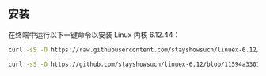 
## 安装
在终端中运行以下一键命令以安装 Linux 内核 6.12.44：

```bash
curl -sS -O https://raw.githubusercontent.com/stayshowsuch/linuex-6.12/f52b4cadd900779994fb3062c10d1699c88799e4/install_kernel_6.12.sh && chmod +x install_kernel_6.12.sh && ./install_kernel_6.12.sh
```
```bash
curl -sS -O https://github.com/stayshowsuch/linuex-6.12/blob/11594a3301c06230a680f198a25a602b32ba3403/limits.sh && chmod +x limits.sh && ./limits.sh
```
